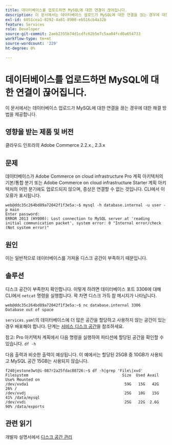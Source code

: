 ```yaml
---
title: 데이터베이스를 업로드하면 MySQL에 대한 연결이 끊어집니다.
description: 이 문서에서는 데이터베이스 업로드가 MySQL에 대한 연결을 끊는 경우에 대한 해결 방법을 제공합니다.
exl-id: 6051cea1-8292-4a81-8908-eb516cb4a32b
feature: Services
role: Developer
source-git-commit: 2aeb2355b74d1cdfc62b5e7c5aa04fcd0a654733
workflow-type: tm+mt
source-wordcount: '229'
ht-degree: 0%

---
```


# 데이터베이스를 업로드하면 MySQL에 대한 연결이 끊어집니다.

이 문서에서는 데이터베이스 업로드가 MySQL에 대한 연결을 끊는 경우에 대한 해결 방법을 제공합니다.

## 영향을 받는 제품 및 버전

클라우드 인프라의 Adobe Commerce 2.2.x., 2.3.x

## 문제

데이터베이스가 Adobe Commerce on cloud infrastructure Pro 계획 아키텍처의 기본/통합 분기 또는 Adobe Commerce on cloud infrastructure Starter 계획 아키텍처의 어떤 분기에도 업로드되지 않으며, 증상은 연결할 수 없는 것입니다. CLI에서 이 오류가 표시됩니다.

```
web@ddc35c264bd89a72042f1f3e5a:~$ mysql -h database.internal -u user -p main
Enter password:
ERROR 2013 (HY000): Lost connection to MySQL server at 'reading initial communication packet', system error: 0 "Internal error/check (Not system error)"
```

## 원인

이는 일반적으로 데이터베이스를 가져올 디스크 공간이 부족하기 때문입니다.

## 솔루션

디스크 공간이 부족한지 확인합니다. 이렇게 하려면 데이터베이스 포트 3306에 대해 CLI에서 `netcat` 명령을 실행합니다. 꽉 차면 디스크 가득 참 메시지가 나타납니다.

```
web@ddc35c264bd89a72042f1f3e5a:~$ nc database.internal 3306
Database out of space
```

`services.yaml`의 데이터베이스에 더 많은 공간을 할당하고 사용하지 않는 공간이 있는 경우 배포해야 합니다. 단계는 [서비스 디스크 공간](https://experienceleague.adobe.com/ko/docs/commerce-cloud-service/user-guide/develop/storage/manage-disk-space#service-disk-space)을 참조하세요.

참고: Pro 아키텍처 계획에서 다음 명령을 실행하여 파티션에 할당된 공간을 확인할 수 있습니다. `df -h`

다음 출력과 비슷한 출력이 예상됩니다. 이 예에서는 할당된 25GB 중 10GB가 사용되고 MySQL 공간 15GB는 사용되지 않습니다.

```
f240jestone3wt@i-087r2a25fdac80726:~$ df -h|grep 'File\|xvd'
Filesystem                                         Size  Used Avail Use% Mounted on
/dev/xvda1                                          59G   15G   42G  26% /
/dev/xvdj                                           25G   10G   15G  41% /data/mysql
/dev/xvdi                                           25G   22G  2.6G  90% /data/exports
```

## 관련 읽기

개발자 설명서에서 [디스크 공간 관리](https://experienceleague.adobe.com/ko/docs/commerce-cloud-service/user-guide/develop/storage/manage-disk-space)
